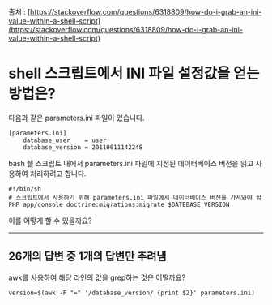출처 : [https://stackoverflow.com/questions/6318809/how-do-i-grab-an-ini-value-within-a-shell-script](https://stackoverflow.com/questions/6318809/how-do-i-grab-an-ini-value-within-a-shell-script)

# shell 스크립트에서 INI 파일 설정값을 얻는 방법은?

다음과 같은 parameters.ini 파일이 있습니다.

```shell
[parameters.ini]
    database_user    = user
    database_version = 20110611142248
```

bash 쉘 스크립트 내에서 parameters.ini 파일에 지정된 데이터베이스 버전을 읽고 사용하여 처리하려고 합니다.

```shell
#!/bin/sh
# 스크립트에서 사용하기 위해 parameters.ini 파일에서 데이터베이스 버전을 가져와야 함
PHP app/console doctrine:migrations:migrate $DATEBASE_VERSION
```

이를 어떻게 할 수 있을까요?

---

## 26개의 답변 중 1개의 답변만 추려냄

awk를 사용하여 해당 라인의 값을 grep하는 것은 어떨까요?

```shell
version=$(awk -F "=" '/database_version/ {print $2}' parameters.ini)
```
